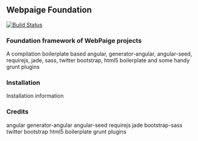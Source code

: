 ## Webpaige Foundation

[![Build Status](https://travis-ci.org/askcs/webpaige-foundation.png?branch=master)](https://travis-ci.org/askcs/webpaige-foundation)

### Foundation framework of WebPaige projects

A compilation boilerplate based angular, generator-angular, angular-seed, requirejs, jade, sass, twitter bootstrap, html5 boilerplate and some handy grunt plugins

### Installation
Installation information

### Credits
angular
generator-angular
angular-seed
requirejs
jade
bootstrap-sass
twitter bootstrap
html5 boilerplate
grunt plugins